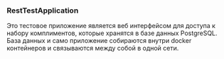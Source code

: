 ### RestTestApplication
Это тестовое приложение является веб интерфейсом для доступа к набору комплиментов, которые 
хранятся в базе данных PostgreSQL. База данных и само приложение собираются внутри docker 
контейнеров и связываются между собой в одной сети.